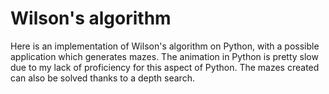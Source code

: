 # Wilson's algorithm

Here is an implementation of Wilson's algorithm on Python, with a possible application which generates mazes. The animation in Python is pretty slow due to my lack of proficiency for this aspect of Python. The mazes created can also be solved thanks to a depth search.
